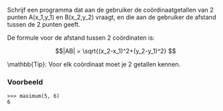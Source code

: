 Schrijf een programma dat aan de gebruiker de coördinaatgetallen van 2 punten A(x_1,y_1) en B(x_2,y_2) vraagt, en die aan de gebruiker de afstand tussen de 2 punten geeft. 

De formule voor de afstand tussen 2 coördinaten is:

$$|AB| = \sqrt{(x_2-x_1)^2+(y_2-y_1)^2} $$

\mathbb{Tip}: Voor elk coördinaat moet je 2 getallen kennen.

### Voorbeeld

```console?lang=python&prompt=>>>
>>> maximum(5, 6)
6
```
